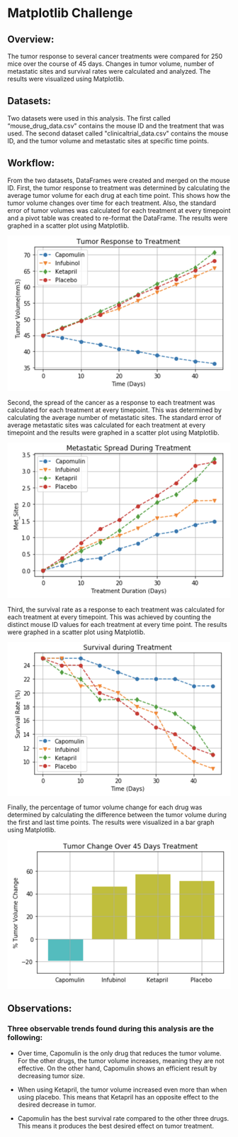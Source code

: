 # Matplotlib Challenge
## Overview:
The tumor response to several cancer treatments were compared for 250 mice over the course of 45 days. Changes in tumor volume, number of metastatic sites and survival rates were calculated and analyzed. The results were visualized using Matplotlib.

## Datasets:
Two datasets were used in this analysis. The first called “mouse_drug_data.csv" contains the mouse ID and the treatment that was used. The second dataset called "clinicaltrial_data.csv" contains the mouse ID, and the tumor volume and metastatic sites at specific time points. 

## Workflow:
From the two datasets, DataFrames were created and merged on the mouse ID. First, the tumor response to treatment was determined by calculating the average tumor volume for each drug at each time point. This shows how the tumor volume changes over time for each treatment. Also, the standard error of tumor volumes was calculated for each treatment at every timepoint and a pivot table was created to re-format the DataFrame. The results were graphed in a scatter plot using Matplotlib. 

![Image description](images/TumorResponse.png)

Second, the spread of the cancer as a response to each treatment was calculated for each treatment at every timepoint. This was determined by calculating the average number of metastatic sites. The standard error of average metastatic sites was calculated for each treatment at every timepoint and the results were graphed in a scatter plot using Matplotlib.

![Image description](images/MetastaticSpread.png)

Third, the survival rate as a response to each treatment was calculated for each treatment at every timepoint. This was achieved by counting the distinct mouse ID values for each treatment at every time point. The results were graphed in a scatter plot using Matplotlib.

![Image description](images/SurvivalRate.png)

Finally, the percentage of tumor volume change for each drug was determined by calculating the difference between the tumor volume during the first and last time points. The results were visualized in a bar graph using Matplotlib. 

![Image description](images/BarGraph.png)

## Observations:
### Three observable trends found during this analysis are the following:
- Over time, Capomulin is the only drug that reduces the tumor volume. For the other drugs, the tumor volume increases, meaning they are not effective. On the other hand, Capomulin shows an efficient result by decreasing tumor size. 
    
- When using Ketapril, the tumor volume increased even more than when using placebo. This means that Ketapril has an opposite effect to the desired decrease in tumor. 
    
- Capomulin has the best survival rate compared to the other three drugs. This means it produces the best desired effect on tumor treatment.


